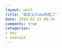 ```yaml
---
layout: post
title: "自定义View总结二"
date: 2019-02-12 00:34
comments: true
categories: 
- dev
- android
---
```

